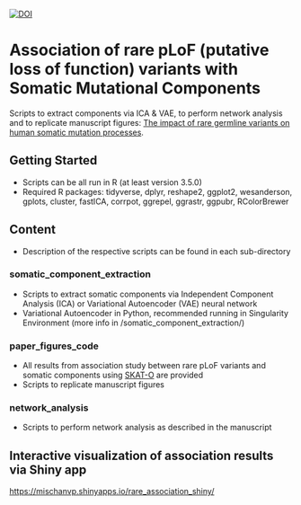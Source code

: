[![DOI](https://zenodo.org/badge/413348149.svg)](https://zenodo.org/badge/latestdoi/413348149)

# Association of rare pLoF (putative loss of function) variants with Somatic Mutational Components 
Scripts to extract components via ICA & VAE, to perform network analysis and to replicate manuscript figures: [The impact of rare germline variants on human somatic mutation processes](https://www.biorxiv.org/content/10.1101/2021.11.14.468508v1).

## Getting Started
* Scripts can be all run in R (at least version 3.5.0)
* Required R packages: tidyverse, dplyr, reshape2, ggplot2, wesanderson, gplots, cluster, fastICA, corrpot, ggrepel, ggrastr, ggpubr, RColorBrewer

## Content
* Description of the respective scripts can be found in each sub-directory

### somatic_component_extraction
* Scripts to extract somatic components via Independent Component Analysis (ICA) or Variational Autoencoder (VAE) neural network 
* Variational Autoencoder in Python, recommended running in Singularity Environment (more info in /somatic_component_extraction/)

### paper_figures_code
* All results from association study between rare pLoF variants and somatic components using [SKAT-O](https://www.cell.com/ajhg/fulltext/S0002-9297(12)00316-3) are provided
* Scripts to replicate manuscript figures

### network_analysis
* Scripts to perform network analysis as described in the manuscript

## Interactive visualization of association results via Shiny app
https://mischanvp.shinyapps.io/rare_association_shiny/
